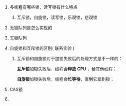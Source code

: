 1. 多线程有哪些锁，读写锁有什么特点

   1. 互斥锁，自旋锁，读写锁，乐观锁，悲观锁

2. 无锁队列是怎么实现的

3. 无锁队列

4. 自旋锁和互斥锁的区别( 联系实验 )

   1. 互斥锁和自旋锁对于加锁失败后的处理方式是不一样的：

       **互斥锁**加锁失败后，线程会**释放 CPU** ，给其他线程；

       **自旋锁**加锁失败后，线程会**忙等待**，直到它拿到锁；

4. CAS锁

5. 